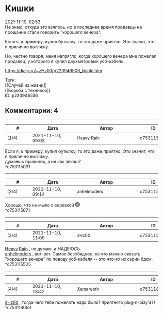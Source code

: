 Кишки
=====

  
2021-11-10, 02:53  
 Не знаю, откуда это взялось, но в последнее время продавцы на прощание стали говорить "хорошего вечера".   
   
 Если я, к примеру, купил бутылку, то это даже приятно. Это значит, что я прилично выгляжу.   
   
 Но, честно говоря, меня напрягло, когда хорошего вечера мне пожелал продавец, у которого я купил двухметровый усб-кабель.   
  
<https://diary.ru/~zHz00/p220946506_kishki.htm>  
  
Теги:  
[[Случай из жизни]]  
[[Борьба с техникой]]  
ID: p220946506  


Комментарии: 4
--------------

  


---



|         #         |              Дата              |                     Автор                     |           ID           |
| --- | --- | --- | --- |
| (1/4) | 2021-11-10, 09:03 | Heavy Rain | c753115031 |

  
  Если я, к примеру, купил бутылку, то это даже приятно. Это значит, что я прилично выгляжу.    
 думаешь прилично, а не как алкаш?   
 ^c753115031

---



|         #         |              Дата              |                     Автор                     |           ID           |
| --- | --- | --- | --- |
| (2/4) | 2021-11-10, 09:14 | anhelmoders | c753115071 |

  
 Хорошо, что не мыло с верёвкой ![:D](pics/1131.gif)   
 ^c753115071

---



|         #         |              Дата              |                     Автор                     |           ID           |
| --- | --- | --- | --- |
| (3/4) | 2021-11-10, 11:09 | zHz00 | c753115505 |

  
  [Heavy Rain](https://kogacz.diary.ru "emotional weather report")  , не думаю, а НАДЕЮСЬ.   
  [anhelmoders](https://anhelmoders.diary.ru "No plans. Only wonders.")  , вот-вот. Самое безобидное, на что можно сказать "хорошего вечера" по поводу усб-кабеля -- это что-то из серии бдсм.   
 ^c753115505

---



|         #         |              Дата              |                     Автор                     |           ID           |
| --- | --- | --- | --- |
| (4/4) | 2021-11-10, 18:42 | Xersareeth | c753118059 |

  
  [zHz00](https://zHz00.diary.ru "Untitled")  , тогда чего тебе пожелать надо было? приятного plug-n-play'а?)   
 ^c753118059